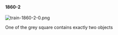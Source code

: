 #### 1860-2
![train-1860-2-0.png](https://github.com/lil-lab/nlvr/raw/master/nlvr/train/images/8/train-1860-2-0.png "train-1860-2-0.png")

One of the grey square contains exactly two objects